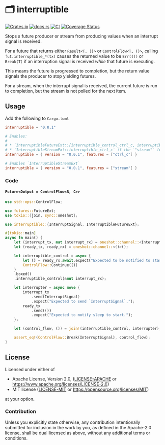 # 🗂️ interruptible

[![Crates.io](https://img.shields.io/crates/v/interruptible.svg)](https://crates.io/crates/interruptible)
[![docs.rs](https://img.shields.io/docsrs/interruptible)](https://docs.rs/interruptible)
[![CI](https://github.com/azriel91/interruptible/workflows/CI/badge.svg)](https://github.com/azriel91/interruptible/actions/workflows/ci.yml)
[![Coverage Status](https://codecov.io/gh/azriel91/interruptible/branch/main/graph/badge.svg)](https://codecov.io/gh/azriel91/interruptible)

Stops a future producer or stream from producing values when an interrupt signal is received.

For a future that returns either `Result<T, ()>` or `ControlFlow<T, ()>`, calling `fut.interruptible_*(tx)` causes the returned value to be `Err(())` or `Break(T)` if an interruption signal is received *while* that future is executing.

This means the future is progressed to completion, but the return value signals the producer to stop yielding futures.

For a stream, when the interrupt signal is received, the current future is run to completion, but the stream is not polled for the next item.


## Usage

Add the following to `Cargo.toml`

```toml
interruptible = "0.0.1"

# Enables:
#
# * `InterruptibleFutureExt::{interruptible_control_ctrl_c, interruptible_result_ctrl_c}`
# * `InterruptibleStreamExt::interruptible_ctrl_c` if the `"stream"` feature is also enabled.
interruptible = { version = "0.0.1", features = ["ctrl_c"] }

# Enables `InterruptibleStreamExt`
interruptible = { version = "0.0.1", features = ["stream"] }
```

### Code

#### `Future<Output = ControlFlow<B, C>>`

```rust
use std::ops::ControlFlow;

use futures::FutureExt;
use tokio::{join, sync::oneshot};

use interruptible::{InterruptSignal, InterruptibleFutureExt};

#[tokio::main]
async fn main() {
    let (interrupt_tx, mut interrupt_rx) = oneshot::channel::<InterruptSignal>();
    let (ready_tx, ready_rx) = oneshot::channel::<()>();

    let interruptible_control = async {
        let () = ready_rx.await.expect("Expected to be notified to start.");
        ControlFlow::Continue(())
    }
    .boxed()
    .interruptible_control(&mut interrupt_rx);

    let interrupter = async move {
        interrupt_tx
            .send(InterruptSignal)
            .expect("Expected to send `InterruptSignal`.");
        ready_tx
            .send(())
            .expect("Expected to notify sleep to start.");
    };

    let (control_flow, ()) = join!(interruptible_control, interrupter);

    assert_eq!(ControlFlow::Break(InterruptSignal), control_flow);
}
```


## License

Licensed under either of

* Apache License, Version 2.0, ([LICENSE-APACHE] or <https://www.apache.org/licenses/LICENSE-2.0>)
* MIT license ([LICENSE-MIT] or <https://opensource.org/licenses/MIT>)

at your option.


### Contribution

Unless you explicitly state otherwise, any contribution intentionally submitted for inclusion in the work by you, as defined in the Apache-2.0 license, shall be dual licensed as above, without any additional terms or conditions.

[LICENSE-APACHE]: LICENSE-APACHE
[LICENSE-MIT]: LICENSE-MIT
